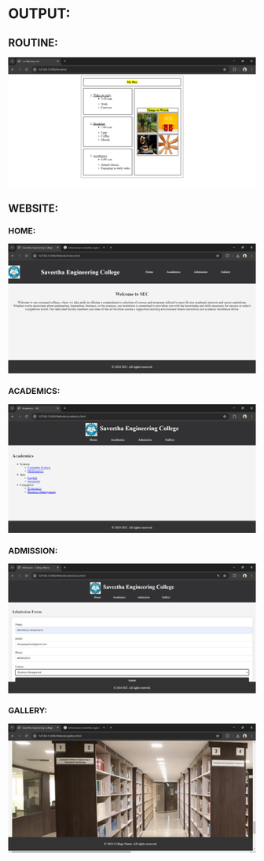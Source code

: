 # OUTPUT:
## ROUTINE:
![](output5.png)
## WEBSITE:
### HOME:
![](output4.png)
### ACADEMICS:
![](output1.png)
### ADMISSION:
![](output2.png)
### GALLERY:
![](output3.png)